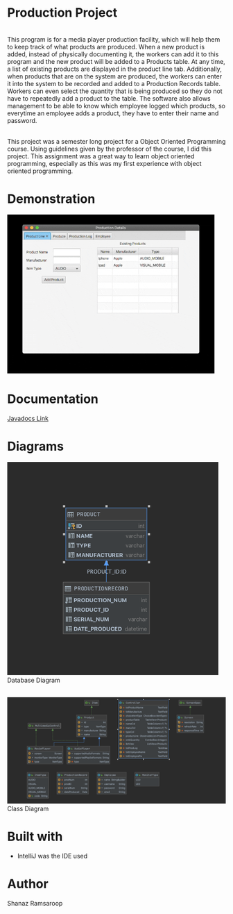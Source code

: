 # Production Project
 </br>
This program is for a media player production facility, which will help them to keep track of what products are produced. When a new product is added, instead of physically documenting it, the workers can add it to this program and the new product will be added to a Products table. At any time, a list of existing products are displayed in the product line tab. Additionally, when products that are on the system are produced, the workers can enter it into the system to be recorded and added to a Production Records table. Workers can even select the quantity that is being produced so they do not have to repeatedly add a product to the table. The software also allows management to be able to know which employee logged which products, so everytime an employee adds a product, they have to enter their name and password. </br> </br>

This project was a semester long project for a Object Oriented Programming course. Using guidelines given by the professor of the course, I did this project. This assignment was a great way to learn object oriented programming, especially as this was my first experience with object oriented programming. </br>

# Demonstration

![Demonstration](docs/demo.gif) 

# Documentation

[Javadocs Link](https://shanazramsaroop.github.io/ProductionOOP/package-summary.html)

# Diagrams

![Database diagram](docs/database_diagram.png) </br>
Database Diagram </br> </br>

![Class diagram](docs/class_diagram.png) </br>
Class Diagram </br> 

# Built with

* IntelliJ was the IDE used

# Author

Shanaz Ramsaroop

